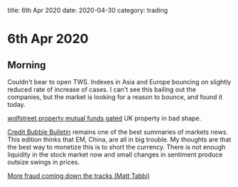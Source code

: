 title: 6th Apr 2020
date: 2020-04-30
category: trading

# 6th Apr 2020 

## Morning

Couldn't bear to open TWS. Indexes in Asia and Europe bouncing on slightly reduced rate of increase of cases. I can't see this bailing out the companies, but the market is looking for a reason to bounce, and found it today.

[wolfstreet property mutual funds gated](https://wolfstreet.com/2020/04/05/lockdown-hits-uk-commercial-real-estate-retail-landlords-their-investors-most-property-mutual-funds-suddenly-gated/) UK property in bad shape.

[Credit Bubble Bulletin](http://creditbubblebulletin.blogspot.com/2020/04/weekly-commentary-king-of-sovereign.html?utm_source=feedburner&utm_medium=email&utm_campaign=Feed%3A+blogspot%2FvOLVyH+%28++Credit+Bubble+Bulletin%29) remains one of the best summaries of markets news. This edition thinks that EM, China, are all in big trouble. My thoughts are that the best way to monetize this is to short the currency. There is not enough liquidity in the stock market now and small changes in sentiment produce outsize swings in prices.

[More fraud coming down the tracks \(Matt Tabbi\)](https://taibbi.substack.com/p/resetting-the-bomb)

